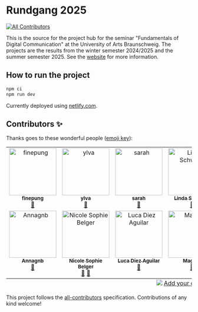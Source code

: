 # Rundgang 2025
<!-- ALL-CONTRIBUTORS-BADGE:START - Do not remove or modify this section -->
[![All Contributors](https://img.shields.io/badge/all_contributors-11-orange.svg?style=flat-square)](#contributors-)
<!-- ALL-CONTRIBUTORS-BADGE:END -->

This is the source for the project hub for the seminar "Fundamentals of Digital Communication" at the University of Arts Braunschweig. The projects are the results from the winter semester 2024/2025 and the summer semester 2025. See the [website](https://rundgang2025.qawsed.site) for more information.

## How to run the project 

```bash
npm ci
npm run dev
```

Currently deployed using [netlify.com](https://netlify.com).



## Contributors ✨

Thanks goes to these wonderful people ([emoji key](https://allcontributors.org/docs/en/emoji-key)):

<!-- ALL-CONTRIBUTORS-LIST:START - Do not remove or modify this section -->
<!-- prettier-ignore-start -->
<!-- markdownlint-disable -->
<table>
  <tbody>
    <tr>
      <td align="center" valign="top" width="14.28%"><a href="https://github.com/finepung"><img src="https://avatars.githubusercontent.com/u/184867824?v=4?s=128" width="128px;" alt="finepung"/><br /><sub><b>finepung</b></sub></a><br /><a href="https://github.com/ff6347/rundgang2025/pulls?q=is%3Apr+reviewed-by%3Afinepung" title="Reviewed Pull Requests">👀</a></td>
      <td align="center" valign="top" width="14.28%"><a href="https://github.com/ylva92"><img src="https://avatars.githubusercontent.com/u/184819918?v=4?s=128" width="128px;" alt="ylva"/><br /><sub><b>ylva</b></sub></a><br /><a href="https://github.com/ff6347/rundgang2025/pulls?q=is%3Apr+reviewed-by%3Aylva92" title="Reviewed Pull Requests">👀</a></td>
      <td align="center" valign="top" width="14.28%"><a href="https://github.com/Maple-Sarahp"><img src="https://avatars.githubusercontent.com/u/184856196?v=4?s=128" width="128px;" alt="sarah"/><br /><sub><b>sarah</b></sub></a><br /><a href="https://github.com/ff6347/rundgang2025/pulls?q=is%3Apr+reviewed-by%3AMaple-Sarahp" title="Reviewed Pull Requests">👀</a></td>
      <td align="center" valign="top" width="14.28%"><a href="https://github.com/LiSchwarz"><img src="https://avatars.githubusercontent.com/u/184842232?v=4?s=128" width="128px;" alt="Linda Schwarz"/><br /><sub><b>Linda Schwarz</b></sub></a><br /><a href="https://github.com/ff6347/rundgang2025/pulls?q=is%3Apr+reviewed-by%3ALiSchwarz" title="Reviewed Pull Requests">👀</a></td>
      <td align="center" valign="top" width="14.28%"><a href="https://github.com/kaltesommer"><img src="https://avatars.githubusercontent.com/u/184865094?v=4?s=128" width="128px;" alt="Kirsten"/><br /><sub><b>Kirsten</b></sub></a><br /><a href="https://github.com/ff6347/rundgang2025/pulls?q=is%3Apr+reviewed-by%3Akaltesommer" title="Reviewed Pull Requests">👀</a></td>
      <td align="center" valign="top" width="14.28%"><a href="https://github.com/Chrizz1nk"><img src="https://avatars.githubusercontent.com/u/184868352?v=4?s=128" width="128px;" alt="Chrizz1nk"/><br /><sub><b>Chrizz1nk</b></sub></a><br /><a href="https://github.com/ff6347/rundgang2025/pulls?q=is%3Apr+reviewed-by%3AChrizz1nk" title="Reviewed Pull Requests">👀</a></td>
      <td align="center" valign="top" width="14.28%"><a href="https://github.com/Johanna2612"><img src="https://avatars.githubusercontent.com/u/184922207?v=4?s=128" width="128px;" alt="Johanna2612"/><br /><sub><b>Johanna2612</b></sub></a><br /><a href="https://github.com/ff6347/rundgang2025/pulls?q=is%3Apr+reviewed-by%3AJohanna2612" title="Reviewed Pull Requests">👀</a></td>
    </tr>
    <tr>
      <td align="center" valign="top" width="14.28%"><a href="https://github.com/Annagnb"><img src="https://avatars.githubusercontent.com/u/184842058?v=4?s=128" width="128px;" alt="Annagnb"/><br /><sub><b>Annagnb</b></sub></a><br /><a href="https://github.com/ff6347/rundgang2025/pulls?q=is%3Apr+reviewed-by%3AAnnagnb" title="Reviewed Pull Requests">👀</a></td>
      <td align="center" valign="top" width="14.28%"><a href="https://github.com/nicolesophiebelger"><img src="https://avatars.githubusercontent.com/u/184855680?v=4?s=128" width="128px;" alt="Nicole Sophie Belger"/><br /><sub><b>Nicole Sophie Belger</b></sub></a><br /><a href="https://github.com/ff6347/rundgang2025/pulls?q=is%3Apr+reviewed-by%3Anicolesophiebelger" title="Reviewed Pull Requests">👀</a> <a href="https://github.com/ff6347/rundgang2025/issues?q=author%3Anicolesophiebelger" title="Bug reports">🐛</a></td>
      <td align="center" valign="top" width="14.28%"><a href="https://github.com/lucadiez"><img src="https://avatars.githubusercontent.com/u/184628158?v=4?s=128" width="128px;" alt="Luca Diez Aguilar"/><br /><sub><b>Luca Diez Aguilar</b></sub></a><br /><a href="https://github.com/ff6347/rundgang2025/pulls?q=is%3Apr+reviewed-by%3Alucadiez" title="Reviewed Pull Requests">👀</a></td>
      <td align="center" valign="top" width="14.28%"><a href="https://github.com/2mars01"><img src="https://avatars.githubusercontent.com/u/184856693?v=4?s=128" width="128px;" alt="Maggie"/><br /><sub><b>Maggie</b></sub></a><br /><a href="https://github.com/ff6347/rundgang2025/pulls?q=is%3Apr+reviewed-by%3A2mars01" title="Reviewed Pull Requests">👀</a></td>
    </tr>
  </tbody>
  <tfoot>
    <tr>
      <td align="center" size="13px" colspan="7">
        <img src="https://raw.githubusercontent.com/all-contributors/all-contributors-cli/1b8533af435da9854653492b1327a23a4dbd0a10/assets/logo-small.svg">
          <a href="https://all-contributors.js.org/docs/en/bot/usage">Add your contributions</a>
        </img>
      </td>
    </tr>
  </tfoot>
</table>

<!-- markdownlint-restore -->
<!-- prettier-ignore-end -->

<!-- ALL-CONTRIBUTORS-LIST:END -->

This project follows the [all-contributors](https://github.com/all-contributors/all-contributors) specification. Contributions of any kind welcome!